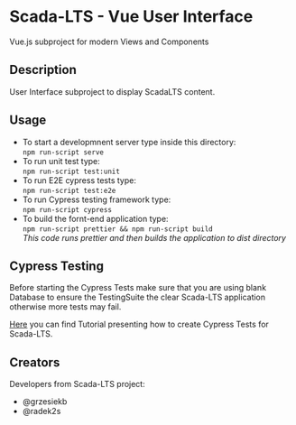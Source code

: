 # Scada-LTS - Vue User Interface
Vue.js subproject for modern Views and Components

## Description

User Interface subproject to display ScadaLTS content.

## Usage

- To start a developmnent server type inside this directory:  
`npm run-script serve`
- To run unit test type:  
`npm run-script test:unit`
- To run E2E cypress tests type:  
`npm run-script test:e2e`
- To run Cypress testing framework type:  
`npm run-script cypress`
- To build the fornt-end application type:  
`npm run-script prettier && npm run-script build`  
  _This code runs prettier and then builds the application to dist directory_

## Cypress Testing

Before starting the Cypress Tests make sure that you are using blank Database to ensure the TestingSuite the clear Scada-LTS application otherwise more tests may fail.

[Here](./cypress/README.md) you can find Tutorial presenting how to create Cypress Tests for Scada-LTS.

## Creators

Developers from Scada-LTS project:

- @grzesiekb
- @radek2s
